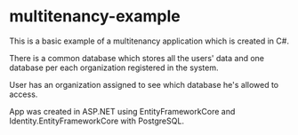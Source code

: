 # multitenancy-example

This is a basic example of a multitenancy application which is created in C#.

There is a common database which stores all the users' data and one database per each organization registered in the system.

User has an organization assigned to see which database he's allowed to access.

App was created in ASP.NET using EntityFrameworkCore and Identity.EntityFrameworkCore with PostgreSQL.
